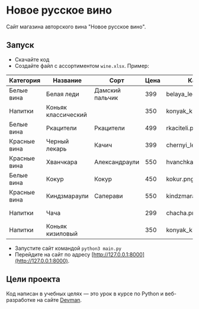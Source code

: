 # Новое русское вино

Сайт магазина авторского вина "Новое русское вино".

## Запуск

- Скачайте код
- Создайте файл с ассортиментом `wine.xlsx`. Пример:

| **Категория** | **Название**        | **Сорт**        | **Цена** | **Картинка**             | **Акция**            |
|---------------|---------------------|-----------------|----------|--------------------------|----------------------|
| Белые вина    | Белая леди          | Дамский пальчик | 399      | belaya_ledi.png          | Выгодное предложение |
| Напитки       | Коньяк классический |                 | 350      | konyak_klassicheskyi.png |                      |
| Белые вина    | Ркацители           | Ркацители       | 499      | rkaciteli.png            |                      |
| Красные вина  | Черный лекарь       | Качич           | 399      | chernyi_lekar.png        |                      |
| Красные вина  | Хванчкара           | Александраули   | 550      | hvanchkara.png           |                      |
| Белые вина    | Кокур               | Кокур           | 450      | kokur.png                |                      |
| Красные вина  | Киндзмараули        | Саперави        | 550      | kindzmarauli.png         |                      |
| Напитки       | Чача                |                 | 299      | chacha.png               | Выгодное предложение |
| Напитки       | Коньяк кизиловый    |                 | 350      | konyak_kizilovyi.png     |                      |



- Запустите сайт командой `python3 main.py`
- Перейдите на сайт по адресу [http://127.0.0.1:8000](http://127.0.0.1:8000).



## Цели проекта

Код написан в учебных целях — это урок в курсе по Python и веб-разработке на сайте [Devman](https://dvmn.org).
